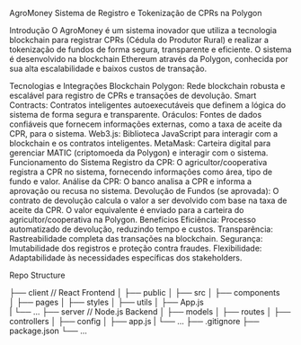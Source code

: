 AgroMoney
Sistema de Registro e Tokenização de CPRs na Polygon

Introdução
O AgroMoney é um sistema inovador que utiliza a tecnologia blockchain para registrar CPRs (Cédula do Produtor Rural) e realizar a tokenização de fundos de forma segura, transparente e eficiente. O sistema é desenvolvido na blockchain Ethereum através da Polygon, conhecida por sua alta escalabilidade e baixos custos de transação.

Tecnologias e Integrações
Blockchain Polygon: Rede blockchain robusta e escalável para registro de CPRs e transações de devolução.
Smart Contracts: Contratos inteligentes autoexecutáveis ​​que definem a lógica do sistema de forma segura e transparente.
Oráculos: Fontes de dados confiáveis ​​que fornecem informações externas, como a taxa de aceite da CPR, para o sistema.
Web3.js: Biblioteca JavaScript para interagir com a blockchain e os contratos inteligentes.
MetaMask: Carteira digital para gerenciar MATIC (criptomoeda da Polygon) e interagir com o sistema.
Funcionamento do Sistema
Registro da CPR: O agricultor/cooperativa registra a CPR no sistema, fornecendo informações como área, tipo de fundo e valor.
Análise da CPR: O banco analisa a CPR e informa a aprovação ou recusa no sistema.
Devolução de Fundos (se aprovada):
O contrato de devolução calcula o valor a ser devolvido com base na taxa de aceite da CPR.
O valor equivalente é enviado para a carteira do agricultor/cooperativa na Polygon.
Benefícios
Eficiência: Processo automatizado de devolução, reduzindo tempo e custos.
Transparência: Rastreabilidade completa das transações na blockchain.
Segurança: Imutabilidade dos registros e proteção contra fraudes.
Flexibilidade: Adaptabilidade às necessidades específicas dos stakeholders.


Repo Structure

├── client                // React Frontend
│   ├── public 
│   ├── src
│       ├── components    
│       ├── pages
│       ├── styles
│       ├── utils
│       ├── App.js  
|       └── ...
├── server                // Node.js Backend 
│   ├── models
│   ├── routes
│   ├── controllers
│   ├── config
│   ├── app.js 
|   └── ...
├── .gitignore
├── package.json
└── ...  